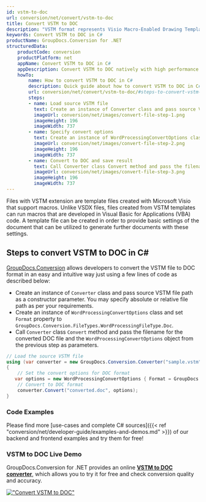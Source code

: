 ```yaml
---
id: vstm-to-doc
url: conversion/net/convert/vstm-to-doc
title: Convert VSTM to DOC
description: "VSTM format represents Visio Macro-Enabled Drawing Template with .vstm extension. Learn how to convert VSTM to DOC file programmatically in C# language using GroupDocs.Conversion for .NET library."
keywords: Convert VSTM to DOC in C#
productName: GroupDocs.Conversion for .NET
structuredData:
    productCode: conversion
    productPlatform: net
    appName: Convert VSTM to DOC in C#
    appDescription: Convert VSTM to DOC natively with high performance using C# language and server side GroupDocs.Conversion for .NET APIs, without the use of any software like Microsoft or Open Office.
    howTo:
        name: How to convert VSTM to DOC in C# 
        description: Quick guide about how to convert VSTM to DOC in C# with high performance and accuracy.
        url: conversion/net/convert/vstm-to-doc/#steps-to-convert-vstm-to-doc-in-c
        steps:
        - name: Load source VSTM file 
          text: Create an instance of Converter class and pass source VSTM file path as a constructor parameter. You may specify absolute or relative file path as per your requirements. 
          imageUrl: conversion/net/images/convert-file-step-1.png
          imageHeight: 196
          imageWidth: 737
        - name: Specify convert options 
          text: Create an instance of WordProcessingConvertOptions class.
          imageUrl: conversion/net/images/convert-file-step-2.png
          imageHeight: 196
          imageWidth: 737
        - name: Convert to DOC and save result 
          text: Call Converter class Convert method and pass the filename for the converted HTML file and the WordProcessingConvertOptions object from the previous step as parameters.
          imageUrl: conversion/net/images/convert-file-step-3.png
          imageHeight: 196
          imageWidth: 737
---
```


Files with VSTM extension are template files created with Microsoft Visio that support macros. Unlike VSDX files, files created from VSTM templates can run macros that are developed in Visual Basic for Applications (VBA) code. A template file can be created in order to provide basic settings of the document that can be utilized to generate further documents with these settings.

## Steps to convert VSTM to DOC in C#

[GroupDocs.Conversion](https://products.groupdocs.com/conversion/net) allows developers to convert the VSTM file to DOC format in an easy and intuitive way just using a few lines of code as described below:

* Create an instance of `Converter` class and pass source VSTM file path as a constructor parameter. You may specify absolute or relative file path as per your requirements. 
* Create an instance of `WordProcessingConvertOptions` class and set `Format` property to `GroupDocs.Conversion.FileTypes.WordProcessingFileType.Doc`.
* Call `Converter` class `Convert` method and pass the filename for the converted DOC file and the `WordProcessingConvertOptions` object from the previous step as parameters.

```csharp
// Load the source VSTM file
using (var converter = new GroupDocs.Conversion.Converter("sample.vstm"))
{
    // Set the convert options for DOC format
   var options = new WordProcessingConvertOptions { Format = GroupDocs.Conversion.FileTypes.WordProcessingFileType.Doc };
    // Convert to DOC format
    converter.Convert("converted.doc", options);
}
```

### Code Examples

Please find more [use-cases and complete C# sources]({{< ref "conversion/net/developer-guide/examples-and-demos.md" >}}) of our backend and frontend examples and try them for free!

### VSTM to DOC Live Demo

GroupDocs.Conversion for .NET provides an online [**VSTM to DOC converter**](https://products.groupdocs.app/conversion/vstm-to-doc), which allows you to try it for free and check conversion quality and accuracy.

[!["Convert VSTM to DOC"](conversion/net/images/convert-to-doc/convert-vstm-to-doc.png)](https://products.groupdocs.app/conversion/vstm-to-doc)